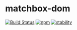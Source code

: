 matchbox-dom  
============

[![Build Status](https://travis-ci.org/matchboxjs/matchbox-dom.svg)](https://travis-ci.org/matchboxjs/matchbox-dom)
[![npm](https://img.shields.io/npm/v/matchbox-dom.svg)](https://www.npmjs.com/package/matchbox-dom)
[![stability](https://img.shields.io/badge/stability-experimental-orange.svg)](https://github.com/matchboxjs/matchbox/wiki/Stability)

